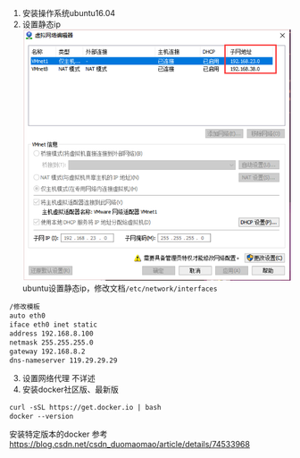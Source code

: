 1. 安装操作系统ubuntu16.04
2. 设置静态ip
![](assets/markdown-img-paste-20180426095553602.png)
ubuntu设置静态ip，修改文档`/etc/network/interfaces`
```
/修改模板
auto eth0
iface eth0 inet static
address 192.168.8.100    
netmask 255.255.255.0
gateway 192.168.8.2
dns-nameserver 119.29.29.29
```
3. 设置网络代理
不详述
4. 安装docker社区版、最新版
```
curl -sSL https://get.docker.io | bash
docker --version
```
安装特定版本的docker
参考 https://blog.csdn.net/csdn_duomaomao/article/details/74533968
